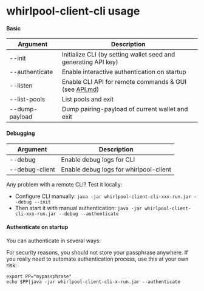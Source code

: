 # whirlpool-client-cli usage

#### Basic

| Argument | Description |
| ---------|------------ |
| --init | Initialize CLI (by setting wallet seed and generating API key) |
| --authenticate | Enable interactive authentication on startup |
| --listen | Enable CLI API for remote commands & GUI (see [API.md](API.md))|
| --list-pools | List pools and exit|
| --dump-payload | Dump pairing-payload of current wallet and exit |


#### Debugging

| Argument | Description |
| -----------------|-------------- |
| --debug | Enable debug logs for CLI |
| --debug-client | Enable debug logs for whirlpool-client |

Any problem with a remote CLI? Test it locally:
- Configure CLI manually: ```java -jar whirlpool-client-cli-xxx-run.jar --debug --init```
- Then start it with manual authentication: ```java -jar whirlpool-client-cli-xxx-run.jar --debug --authenticate```


#### Authenticate on startup
You can authenticate in several ways:

For security reasons, you should not store your passphrase anywhere. If you really need to automate authentication process, use this at your own risk:
```
export PP="mypassphrase"
echo $PP|java -jar whirlpool-client-cli-x-run.jar --authenticate
```
